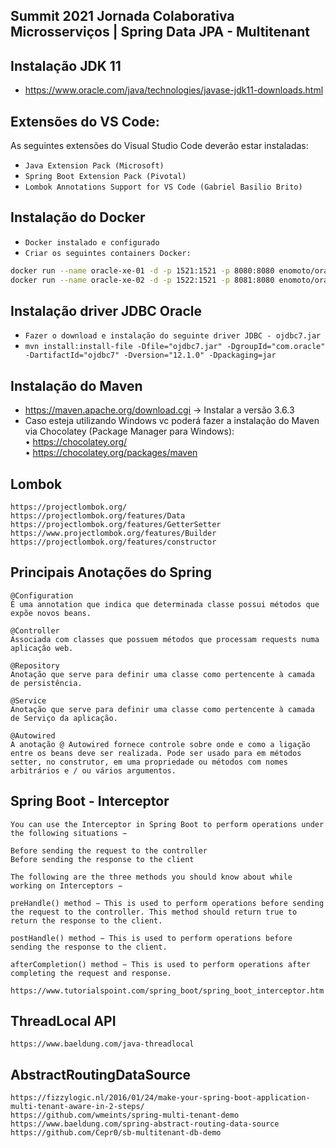 ## Summit 2021 Jornada Colaborativa Microsserviços | Spring Data JPA - Multitenant

## Instalação JDK 11
* https://www.oracle.com/java/technologies/javase-jdk11-downloads.html

## Extensões do VS Code:
As seguintes extensões do Visual Studio Code deverão estar instaladas:
* `Java Extension Pack (Microsoft)`
* `Spring Boot Extension Pack (Pivotal)`
* `Lombok Annotations Support for VS Code (Gabriel Basilio Brito)`


## Instalação do Docker
* `Docker instalado e configurado`
* `Criar os seguintes containers Docker:`

```sh
docker run --name oracle-xe-01 -d -p 1521:1521 -p 8080:8080 enomoto/oracle-xe-11g-r2
docker run --name oracle-xe-02 -d -p 1522:1521 -p 8081:8080 enomoto/oracle-xe-11g-r2
```   

## Instalação driver JDBC Oracle
* `Fazer o download e instalação do seguinte driver JDBC - ojdbc7.jar`
* `mvn install:install-file -Dfile="ojdbc7.jar" -DgroupId="com.oracle" -DartifactId="ojdbc7" -Dversion="12.1.0" -Dpackaging=jar`

## Instalação do Maven

* https://maven.apache.org/download.cgi -> Instalar a versão 3.6.3</br>
* Caso esteja utilizando Windows vc poderá fazer a instalação do Maven via Chocolatey (Package Manager para Windows):</br>
•	https://chocolatey.org/</br>
•	https://chocolatey.org/packages/maven</br>


## Lombok
```
https://projectlombok.org/
https://projectlombok.org/features/Data
https://projectlombok.org/features/GetterSetter
https://www.projectlombok.org/features/Builder
https://projectlombok.org/features/constructor

```

## Principais Anotações do Spring
```
@Configuration
É uma annotation que indica que determinada classe possui métodos que expõe novos beans.

@Controller
Associada com classes que possuem métodos que processam requests numa aplicação web.

@Repository
Anotação que serve para definir uma classe como pertencente à camada de persistência.

@Service
Anotação que serve para definir uma classe como pertencente à camada de Serviço da aplicação.

@Autowired
A anotação @ Autowired fornece controle sobre onde e como a ligação entre os beans deve ser realizada. Pode ser usado para em métodos setter, no construtor, em uma propriedade ou métodos com nomes arbitrários e / ou vários argumentos.
```

## Spring Boot - Interceptor
```
You can use the Interceptor in Spring Boot to perform operations under the following situations −

Before sending the request to the controller
Before sending the response to the client

The following are the three methods you should know about while working on Interceptors −

preHandle() method − This is used to perform operations before sending the request to the controller. This method should return true to return the response to the client.

postHandle() method − This is used to perform operations before sending the response to the client.

afterCompletion() method − This is used to perform operations after completing the request and response.

https://www.tutorialspoint.com/spring_boot/spring_boot_interceptor.htm
```

## ThreadLocal API
```
https://www.baeldung.com/java-threadlocal
```

## AbstractRoutingDataSource
```
https://fizzylogic.nl/2016/01/24/make-your-spring-boot-application-multi-tenant-aware-in-2-steps/
https://github.com/wmeints/spring-multi-tenant-demo
https://www.baeldung.com/spring-abstract-routing-data-source
https://github.com/Cepr0/sb-multitenant-db-demo
```




